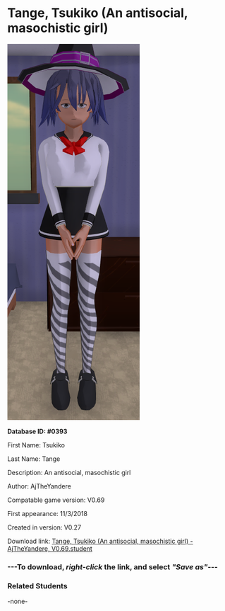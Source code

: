 # Tange, Tsukiko (An antisocial, masochistic girl)

<img src="../../Files/Images/Tange, Tsukiko (An antisocial, masochistic girl).png" title="Tange, Tsukiko (An antisocial, masochistic girl) - AjTheYandere, V0.69">

**Database ID: #0393**

First Name: Tsukiko

Last Name: Tange

Description: An antisocial, masochistic girl

Author: AjTheYandere

Compatable game version: V0.69

First appearance: 11/3/2018

Created in version: V0.27

Download link: <a href="https://raw.githubusercontent.com/Arbiter1223/Daigaku-Gurashi-Custom-Students/master/Files/Student%20Files/Tange%2C%20Tsukiko%20(An%20antisocial%2C%20masochistic%20girl)%20-%20AjTheYandere%2C%20V0.69.student">Tange, Tsukiko (An antisocial, masochistic girl) - AjTheYandere, V0.69.student</a>

### ---**To download, _right-click_ the link, and select _"Save as"_**---

### Related Students

-none-
